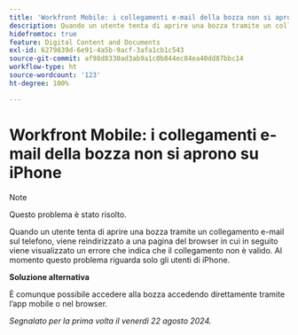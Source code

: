 ```yaml
---
title: 'Workfront Mobile: i collegamenti e-mail della bozza non si aprono su iPhone'
description: Quando un utente tenta di aprire una bozza tramite un collegamento e-mail sul telefono, viene reindirizzato a una pagina del browser in cui in seguito viene visualizzato un errore che indica che il collegamento non è valido.
hidefromtoc: true
feature: Digital Content and Documents
exl-id: 6279839d-6e91-4a5b-9acf-3afa1cb1c543
source-git-commit: af98d8330ad3ab9a1c0b844ec84ea40dd87bbc14
workflow-type: ht
source-wordcount: '123'
ht-degree: 100%

---
```


# Workfront Mobile: i collegamenti e-mail della bozza non si aprono su iPhone

>[!NOTE]
>
>Questo problema è stato risolto.

Quando un utente tenta di aprire una bozza tramite un collegamento e-mail sul telefono, viene reindirizzato a una pagina del browser in cui in seguito viene visualizzato un errore che indica che il collegamento non è valido. Al momento questo problema riguarda solo gli utenti di iPhone.

**Soluzione alternativa**

È comunque possibile accedere alla bozza accedendo direttamente tramite l’app mobile o nel browser.

_Segnalato per la prima volta il venerdì 22 agosto 2024._
